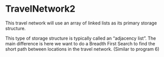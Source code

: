 # TravelNetwork2
This travel network will use an array of linked lists as its primary storage structure.

This type of storage structure is typically called an “adjacency list”. The main difference is here we want to do a Breadth First Search to find the short path between locations in the travel network. (Similar to program 6)
